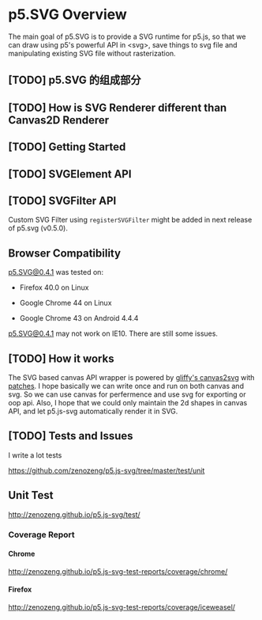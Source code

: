 # p5.SVG Overview

The main goal of p5.SVG is to provide a SVG runtime for p5.js,
so that we can draw using p5's powerful API in \<svg\>, save things to svg file
and manipulating existing SVG file without rasterization.

## [TODO] p5.SVG 的组成部分

## [TODO] How is SVG Renderer different than Canvas2D Renderer

## [TODO] Getting Started

## [TODO] SVGElement API

## [TODO] SVGFilter API

Custom SVG Filter using `registerSVGFilter` might be added in next release of p5.svg (v0.5.0).

## Browser Compatibility

p5.SVG@0.4.1 was tested on:

- Firefox 40.0 on Linux

- Google Chrome 44 on Linux

- Google Chrome 43 on Android 4.4.4

p5.SVG@0.4.1 may not work on IE10. There are still some issues.

## [TODO] How it works

The SVG based canvas API wrapper is powered by [gliffy's canvas2svg](https://github.com/gliffy/canvas2svg) with [patches](https://github.com/gliffy/canvas2svg/issues?utf8=%E2%9C%93&q=author%3Azenozeng+). I hope basically we can write once and run on both canvas and svg. So we can use canvas for perfermence and use svg for exporting or oop api. Also, I hope that we could only maintain the 2d shapes in canvas API, and let p5.js-svg automatically render it in SVG.

## [TODO] Tests and Issues

I write a lot tests

https://github.com/zenozeng/p5.js-svg/tree/master/test/unit

## Unit Test

http://zenozeng.github.io/p5.js-svg/test/

### Coverage Report

#### Chrome

http://zenozeng.github.io/p5.js-svg-test-reports/coverage/chrome/

#### Firefox

http://zenozeng.github.io/p5.js-svg-test-reports/coverage/iceweasel/

